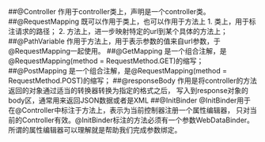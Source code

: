 ##@Controller
    作用于controller类上，声明是一个controller类。
##@RequestMapping
    既可以作用于类上，也可以作用于方法上
    1. 类上，用于标注请求的路径；
    2. 方法上，进一步映射特定的url到某个具体的方法上；
##@PathVariable
    作用于方法上，用于表示参数的值来自url参数，于@RequestMapping一起使用。
##@GetMapping
    是一个组合注解，是@RequestMapping(method = RequestMethod.GET)的缩写；
##@PostMapping
    是一个组合注解，是@RequestMapping(method = RequestMethod.POST)的缩写；
##@responseBody
    作用是将controller的方法返回的对象通过适当的转换器转换为指定的格式之后，
    写入到response对象的body区，通常用来返回JSON数据或者是XML
##@InitBinder
    @InitBinder用于在@Controller中标注于方法上，表示为当前控制器注册一个属性编辑器，
    只对当前的Controller有效。@InitBinder标注的方法必须有一个参数WebDataBinder。
    所谓的属性编辑器可以理解就是帮助我们完成参数绑定。